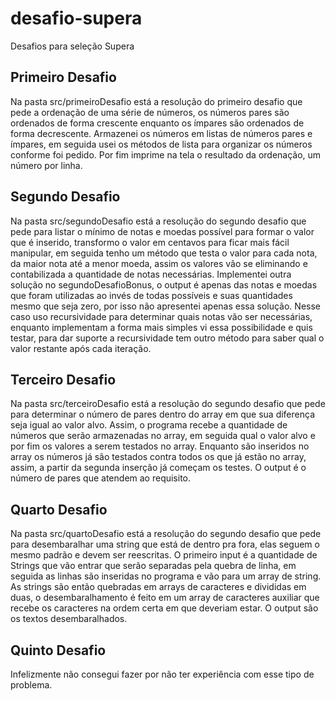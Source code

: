 # desafio-supera
Desafios para seleção Supera
## Primeiro Desafio
Na pasta src/primeiroDesafio está a resolução do primeiro desafio que pede a ordenação de uma série de números, os números pares são ordenados de forma crescente enquanto os ímpares são ordenados de forma decrescente.
Armazenei os números em listas de números pares e ímpares, em seguida usei os métodos de lista para organizar os números conforme foi pedido. 
Por fim imprime na tela o resultado da ordenação, um número por linha.
## Segundo Desafio
Na pasta src/segundoDesafio está a resolução do segundo desafio que pede para listar o mínimo de notas e moedas possível para formar o valor que é inserido, transformo o valor em centavos para ficar mais fácil manipular, em seguida tenho um método que testa o valor para cada nota, da maior nota até a menor moeda, assim os valores vão se eliminando e contabilizada a quantidade de notas necessárias. 
Implementei outra solução no segundoDesafioBonus, o output é apenas das notas e moedas que foram utilizadas ao invés de todas possíveis e suas quantidades mesmo que seja zero, por isso não apresentei apenas essa solução. Nesse caso uso recursividade para determinar quais notas vão ser necessárias, enquanto implementam a forma mais simples vi essa possibilidade e quis testar, para dar suporte a recursividade tem outro método para saber qual o valor restante após cada iteração.
## Terceiro Desafio
Na pasta src/terceiroDesafio está a resolução do segundo desafio que pede para determinar o número de pares dentro do array em que sua diferença seja igual ao valor alvo. Assim, o programa recebe a quantidade de números que serão armazenadas no array, em seguida qual o valor alvo e por fim os valores a serem testados no array. Enquanto são inseridos no array os números já são testados contra todos os que já estão no array, assim, a partir da segunda inserção já começam os testes. O output é o número de pares que atendem ao requisito.
## Quarto Desafio
Na pasta src/quartoDesafio está a resolução do segundo desafio que pede para desembaralhar uma string que está de dentro pra fora, elas seguem o mesmo padrão e devem ser reescritas. O primeiro input é a quantidade de Strings que vão entrar que serão separadas pela quebra de linha, em seguida as linhas são inseridas no programa e vão para um array de string. As strings são então quebradas em arrays de caracteres e divididas em duas, o desembaralhamento é feito em um array de caracteres auxiliar que recebe os caracteres na ordem certa em que deveriam estar. O output são os textos desembaralhados.
## Quinto Desafio
Infelizmente não consegui fazer por não ter experiência com esse tipo de problema.


